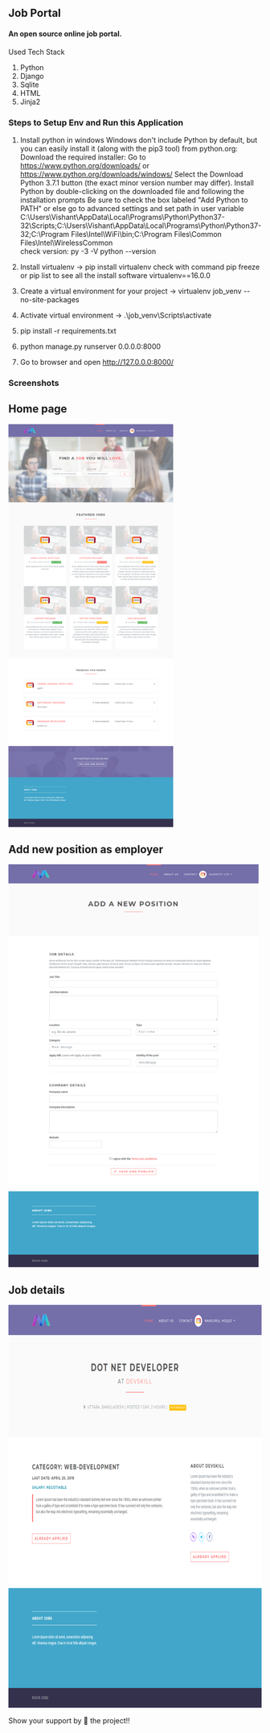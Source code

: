 ## Job Portal

#### An open source online job portal.


Used Tech Stack

1. Python
2. Django
3. Sqlite
4. HTML
5. Jinja2

### Steps to Setup Env and Run this Application
1. Install python in windows 
	Windows don't include Python by default, but you can easily install it (along with the pip3 tool) from python.org:
    Download the required installer:
        Go to https://www.python.org/downloads/ or https://www.python.org/downloads/windows/
        Select the Download Python 3.7.1 button (the exact minor version number may differ).
    Install Python by double-clicking on the downloaded file and following the installation prompts
    Be sure to check the box labeled "Add Python to PATH" or else go to advanced settings and set path in user variable
	C:\Users\Vishant\AppData\Local\Programs\Python\Python37-32\Scripts\;C:\Users\Vishant\AppData\Local\Programs\Python\Python37-32\;C:\Program Files\Intel\WiFi\bin\;C:\Program Files\Common Files\Intel\WirelessCommon\
	check version:
	py -3 -V 
	python --version
	
2. Install virtualenv
-> pip install virtualenv
check with command pip freeze or pip list to see all the install software
virtualenv==16.0.0

3. Create a virtual environment for your project
-> virtualenv job_venv --no-site-packages

4. Activate virtual environment
-> .\job_venv\Scripts\activate

5. pip install -r requirements.txt

6. python manage.py runserver 0.0.0.0:8000

7. Go to browser and open http://127.0.0.0:8000/

### Screenshots

## Home page
<img src="screenshots/one.png" height="800">

## Add new position as employer
<img src="screenshots/two.png" height="800">

## Job details
<img src="screenshots/three.png" height="800">

Show your support by 🌟 the project!!